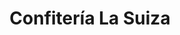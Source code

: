 ---
title: "Confitería La Suiza"
url: /albacete/confiteria-la-suiza-calle-del-rosario/
shop: Bäckerei
---